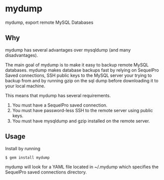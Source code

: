 mydump
======

mydump, export remote MySQL Databases

Why
---

mydump has several advantages over mysqldump (and many disadvantages).

The main goal of mydump is to make it easy to backup remote MySQL databases. mydump makes database backups fast by relying on SequelPro Saved connections, SSH public keys to the MySQL server your trying to backup from and by running gzip on the sql dump before downloading it to your local machine.

This means that mydump has several requirements.

1. You must have a SequelPro saved connection.
2. You must have password-less SSH to the remote server using public keys. 
3. You must have mysqldump and gzip installed on the remote server.

Usage
-----

Install by running

    $ gem install mydump

mydump will look for a YAML file located in ~/.mydump which specifies the SequelPro saved connections directory.
